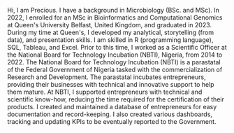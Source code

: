 Hi, I am Precious. I have a background in Microbiology (BSc. and MSc). In 2022, I enrolled for an MSc in Bioinformatics and Computational Genomics at Queen's University Belfast, United Kingdom, and graduated in 2023. During my time at Queen's, I developed my analytical, storytelling (from data), and presentation skills. I am skilled in R (programming language), SQL, Tableau, and Excel. Prior to this time, I worked as a Scientific Officer at the National Board for Technology Incubation (NBTI), Nigeria, from 2014 to 2022. The National Board for Technology Incubation (NBTI) is a parastatal of the Federal Government of Nigeria tasked with the commercialization of Research and Development. The parastatal incubates entrepreneurs, providing their businesses with technical and innovative support to help them mature. At NBTI, I supported entrepreneurs with technical and scientific know-how, reducing the time required for the certification of their products. I created and maintained a database of entrepreneurs for easy documentation and record-keeping. I also created various dashboards, tracking and updating KPIs to be eventually reported to the Government.

<!---
EboreimeP/EboreimeP is a ✨ special ✨ repository because its `README.md` (this file) appears on your GitHub profile.
You can click the Preview link to take a look at your changes.
--->
